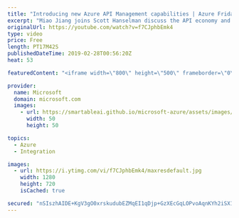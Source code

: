 ```yaml
---
title: "Introducing new Azure API Management capabilities | Azure Friday"
excerpt: "Miao Jiang joins Scott Hanselman discuss the API economy and how companies must master the challenges inherent in building, maintaining, managing, and exposing APIs to participate. That's where Azure API Management can help. Azure API Management is a solution for publishing APIs to external and internal"
originalUrl: https://youtube.com/watch?v=f7CJphbEmk4
type: video
price: Free
length: PT17M42S
publishedDateTime: 2019-02-28T00:56:20Z
heat: 53

featuredContent: "<iframe width=\"800\" height=\"500\" frameborder=\"0\" src=\"https://www.youtube.com/embed/f7CJphbEmk4\" allow=\"accelerometer; autoplay; encrypted-media; gyroscope; picture-in-picture\" allowfullscreen></iframe>"

provider:
  name: Microsoft
  domain: microsoft.com
  images:
    - url: https://smartableai.github.io/microsoft-azure/assets/images/organizations/microsoft.com-50x50.jpg
      width: 50
      height: 50

topics:
  - Azure
  - Integration

images:
  - url: https://i.ytimg.com/vi/f7CJphbEmk4/maxresdefault.jpg
    width: 1280
    height: 720
    isCached: true

secured: "nSIszhAIDE+KgV3gO0xrskudubEZMqEI1qDjp+GzXEcGqLOPvoAqnKYh2iSX1iBy9vpD/m2VIygee6Rkxjo5tLtUYg/M3ofx8/1kvpYkOFMx8kXVj9EciOx07Lx0qrLPz7MRLYM43fakognlyWqIMVPKpe8Q9KCi8uHM8nqQd5LQV6YC29hah6VYrT4yt6AQZCPmgpDDZtA5+w5QATh1KC8mOk7Y45v//6ItjU5kW8Ws/OFpGTtDIc71M1+G7LwBGB6MRVG7bvJmMUebicdKxMqxUP9sj7b7cPet529PMBI2tISDZHP6rbcVDsOLesarL9SvugKq1DZOlVkSOl3McMsIwNqQ8Ng93L8meKckRtH+WxeSG7ml6aJWiAgeZhH09cIWqN2YdelQqjCkh996xjbhAEaUfGdzZyQFK+dRNd8=;bk0X5G7nzwMNG5uMZMmRDQ=="
---
```


